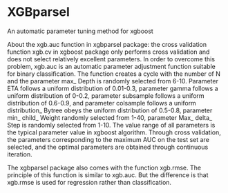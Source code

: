 # XGBparsel
An automatic parameter tuning method for xgboost

About the xgb.auc function in xgbparsel package: the cross validation function xgb.cv in xgboost package only performs cross validation and does not select relatively excellent parameters. In order to overcome this problem, xgb.auc is an automatic parameter adjustment function suitable for binary classification. The function creates a cycle with the number of N and the parameter max_ Depth is randomly selected from 6-10. Parameter ETA follows a uniform distribution of 0.01-0.3, parameter gamma follows a uniform distribution of 0-0.2, parameter subsample follows a uniform distribution of 0.6-0.9, and parameter colsample follows a uniform distribution_ Bytree obeys the uniform distribution of 0.5-0.8, parameter min_ child_ Weight randomly selected from 1-40, parameter Max_ delta_ Step is randomly selected from 1-10. The value range of all parameters is the typical parameter value in xgboost algorithm. Through cross validation, the parameters corresponding to the maximum AUC on the test set are selected, and the optimal parameters are obtained through continuous iteration.

The xgbparsel package also comes with the function xgb.rmse. The principle of this function is similar to xgb.auc. But the difference is that xgb.rmse is used for regression rather than classification.

